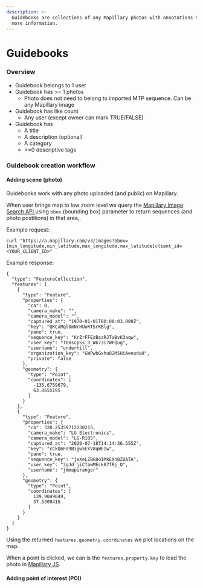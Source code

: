```yaml
---
description: >-
  Guidebooks are collections of any Mapillary photos with annotations to provide
  more information.
---
```


# Guidebooks

### Overview

* Guidebook belongs to 1 user
* Guidebook has &gt;= 1 photos
  * Photo does not need to belong to imported MTP sequence. Can be any Mapillary image
* Guidebook has like count
  * Any user \(except owner can mark TRUE/FALSE\)
* Guidebook has 
  * A title
  * A description \(optional\)
  * A category
  * &gt;=0 descriptive tags

### Guidebook creation workflow

#### Adding scene \(photo\)

Guidebooks work with any photo uploaded \(and public\) on Mapillary.

When user brings map to low zoom level we query the [Mapillary Image Search API ](https://www.mapillary.com/developer/api-documentation/#search-images)using `bbox` \(bounding box\) parameter to return sequences \(and photo postitions\) in that area,.

Example request:

```text
curl "https://a.mapillary.com/v3/images?bbox=[min_longitude,min_latitude,max_longitude,max_latitude]client_id=<YOUR_CLIENT_ID>"
```

Example response:

```text
{
  "type": "FeatureCollection",
  "features": [
    {
      "type": "Feature",
      "properties": {
        "ca": 0,
        "camera_make": "",
        "camera_model": "",
        "captured_at": "1970-01-01T00:00:03.000Z",
        "key": "QKCxMqlOmNrHUoRTSrKBlg",
        "pano": true,
        "sequence_key": "KrZrFFEzBszRJTaBvK3aqw",
        "user_key": "T8XscpSs_3_W673i7WFQug",
        "username": "underhill",
        "organization_key": "GWPwbGxhu82M5HiAeeuduH",
        "private": false
      },
      "geometry": {
        "type": "Point",
        "coordinates": [
          -135.6759679,
          63.8655195
        ]
      }
    },
    {
      "type": "Feature",
      "properties": {
        "ca": 328.25359712230215,
        "camera_make": "LG Electronics",
        "camera_model": "LG-R105",
        "captured_at": "2020-07-18T14:14:36.555Z",
        "key": "cCkQ6Fd9Nigw5EYV8qWEIw",
        "pano": true,
        "sequence_key": "jxXeLZBG0oIMkEXnBZBATA",
        "user_key": "3gJd_jiCTawMEck87fRj_Q",
        "username": "jmmapiranger"
      },
      "geometry": {
        "type": "Point",
        "coordinates": [
          139.9049049,
          37.5309416
        ]
      }
    }
  ]
}
```

Using the returned `features.geometry.coordinates` we plot locations on the map.

When a point is clicked, we can is the `features.property.key` to load the photo in [Mapillary JS](https://github.com/mapillary/mapillary-js).

#### Adding point of interest \(POI\)





